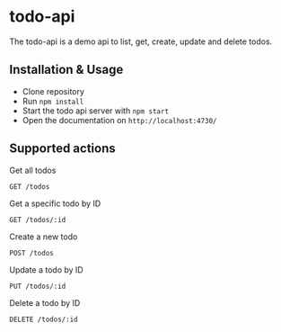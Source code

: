 # todo-api

The todo-api is a demo api to list, get, create, update and delete todos.

## Installation & Usage

- Clone repository
- Run `npm install`
- Start the todo api server with `npm start`
- Open the documentation on `http://localhost:4730/`

## Supported actions

Get all todos

```
GET /todos
```

Get a specific todo by ID

```
GET /todos/:id
```

Create a new todo

```
POST /todos
```

Update a todo by ID

```
PUT /todos/:id
```

Delete a todo by ID

```
DELETE /todos/:id
```
